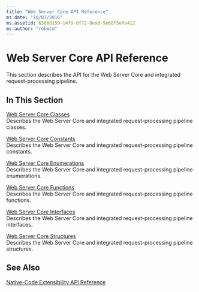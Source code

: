 ```yaml
---
title: "Web Server Core API Reference"
ms.date: "10/07/2016"
ms.assetid: 63d6d159-14f9-0f72-8ead-5e68f5efe412
ms.author: "robmcm"
---
```

# Web Server Core API Reference
This section describes the API for the Web Server Core and integrated request-processing pipeline.  
  
## In This Section  
 [Web Server Core Classes](../../web-development-reference\native-code-api-reference/web-server-core-classes.md)  
 Describes the Web Server Core and integrated request-processing pipeline classes.  
  
 [Web Server Core Constants](../../web-development-reference\native-code-api-reference/web-server-core-constants.md)  
 Describes the Web Server Core and integrated request-processing pipeline constants.  
  
 [Web Server Core Enumerations](../../web-development-reference\native-code-api-reference/web-server-core-enumerations.md)  
 Describes the Web Server Core and integrated request-processing pipeline enumerations.  
  
 [Web Server Core Functions](../../web-development-reference\native-code-api-reference/web-server-core-functions.md)  
 Describes the Web Server Core and integrated request-processing pipeline functions.  
  
 [Web Server Core Interfaces](../../web-development-reference\native-code-api-reference/web-server-core-interfaces.md)  
 Describes the Web Server Core and integrated request-processing pipeline interfaces.  
  
 [Web Server Core Structures](../../web-development-reference\native-code-api-reference/web-server-core-structures.md)  
 Describes the Web Server Core and integrated request-processing pipeline structures.  
  
## See Also  
 [Native-Code Extensibility API Reference](../../web-development-reference\native-code-api-reference/native-code-extensibility-api-reference.md)